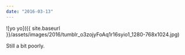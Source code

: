 ```yaml
---
date: "2016-03-13"
---
```


![yo yo]({{ site.baseurl }}/assets/images/2016/tumblr_o3zojyFoAq1r16syio1_1280-768x1024.jpg)

Still a bit poorly.
